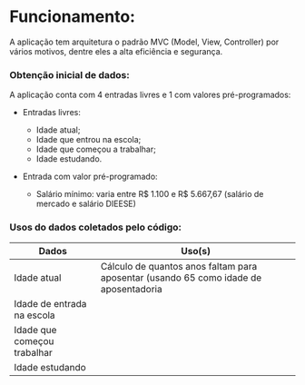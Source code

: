# Funcionamento:
A aplicação tem arquitetura o padrão MVC (Model, View, Controller) por vários motivos, dentre eles a alta eficiência e segurança.

### Obtenção inicial de dados:
A aplicação conta com 4 entradas livres e 1 com valores pré-programados:
- Entradas livres:
  - Idade atual;
  - Idade que entrou na escola;
  - Idade que começou a trabalhar;
  - Idade estudando.

- Entrada com valor pré-programado:
  - Salário mínimo: varia entre R$ 1.100 e R$ 5.667,67 (salário de mercado e salário DIEESE)

### Usos do dados coletados pelo código:
|Dados| Uso(s)|
|-----|-------|
|Idade atual|Cálculo de quantos anos faltam para aposentar (usando 65 como idade de aposentadoria|Cálculo do valor já restituido|
|Idade de entrada na escola||
|Idade que começou trabalhar||
|Idade estudando||
